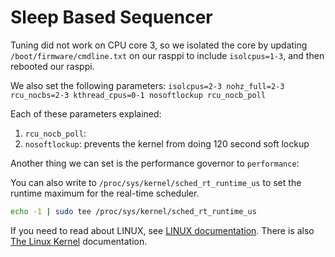 # Sleep Based Sequencer

Tuning did not work on CPU core 3, so we isolated the core by updating 
`/boot/firmware/cmdline.txt` on our rasppi to include `isolcpus=1-3`, and
then rebooted our rasppi.

We also set the following parameters:
`isolcpus=2-3 nohz_full=2-3 rcu_nocbs=2-3 kthread_cpus=0-1 nosoftlockup rcu_nocb_poll`

Each of these parameters explained:
1. `rcu_nocb_poll`: 
2. `nosoftlockup`: prevents the kernel from doing 120 second soft lockup

Another thing we can set is the performance governor to `performance`:

You can also write to `/proc/sys/kernel/sched_rt_runtime_us` to set the runtime maximum for the real-time scheduler.
```sh
echo -1 | sudo tee /proc/sys/kernel/sched_rt_runtime_us
```

If you need to read about LINUX, see 
[LINUX documentation](https://github.com/torvalds/linux/blob/master/Documentation/).
There is also [The Linux Kernel](https://www.kernel.org/doc/html/v5.5/process/volatile-considered-harmful.html)
documentation.
